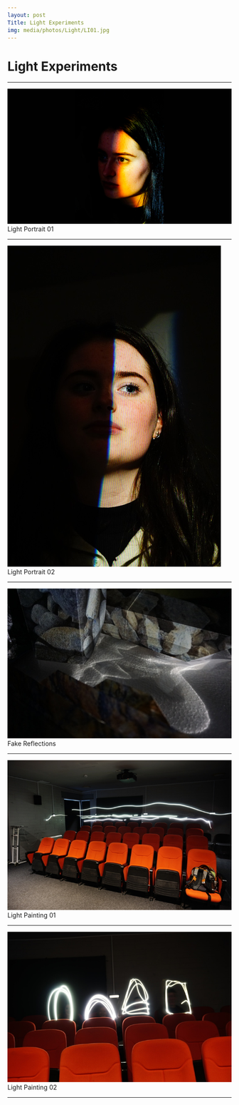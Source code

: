 ```yaml
---
layout: post
Title: Light Experiments
img: media/photos/Light/LI01.jpg
---
```


# Light Experiments

---

![Picture](/media/photos/Light/LI01.jpg)
 Light Portrait 01

---

![Picture](/media/photos/Light/LI02.jpg)
 Light Portrait 02

---

![Picture](/media/photos/Light/LI03.jpg)
 Fake Reflections

---

![Picture](media/photos/Light/LI04.jpg)
 Light Painting 01

---

![Picture](/media/photos/Light/LI05.jpg)
 Light Painting 02

---
